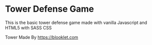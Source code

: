 # Tower Defense Game
This is the basic tower defense game made with vanilla Javascript and HTML5 with SASS CSS


Tower Made By https://blooklet.com

